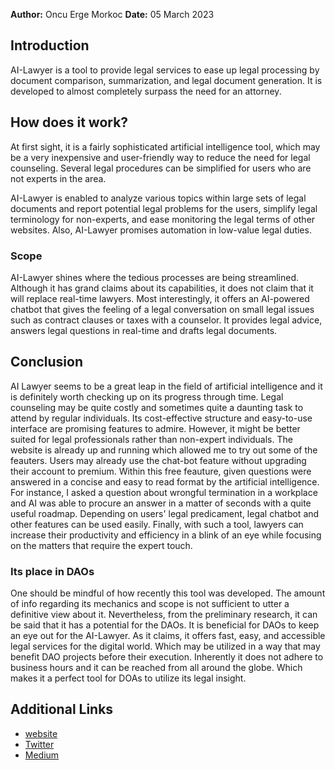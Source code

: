 
**Author:** Oncu Erge Morkoc
**Date:** 05 March 2023

## Introduction

AI-Lawyer is a tool to provide legal services to ease up legal processing by document comparison, summarization, and legal document generation. It is developed to almost completely surpass the need for an attorney.

## How does it work?

At first sight, it is a fairly sophisticated artificial intelligence tool, which may be a very inexpensive and user-friendly way to reduce the need for legal counseling. Several legal procedures can be simplified for users who are not experts in the area. 

AI-Lawyer is enabled to analyze various topics within large sets of legal documents and report potential legal problems for the users, simplify legal terminology for non-experts, and ease monitoring the legal terms of other websites. Also, AI-Lawyer promises automation in low-value legal duties.

### Scope

AI-Lawyer shines where the tedious processes are being streamlined. Although it has grand claims about its capabilities, it does not claim that it will replace real-time lawyers. Most interestingly, it offers an AI-powered chatbot that gives the feeling of a legal conversation on small legal issues such as contract clauses or taxes with a counselor. It provides legal advice, answers legal questions in real-time and drafts legal documents.

## Conclusion

AI Lawyer seems to be a great leap in the field of artificial intelligence and it is definitely worth checking up on its progress through time. Legal counseling may be quite costly and sometimes quite a daunting task to attend by regular individuals. Its cost-effective structure and easy-to-use interface are promising features to admire. However, it might be better suited for legal professionals rather than non-expert individuals. The website is already up and running which allowed me to try out some of the feauters. Users may already use the chat-bot feature without upgrading their account to premium. Within this free feauture, given questions were answered in a concise and easy to read format by the artificial intelligence. For instance, I asked a question about wrongful termination in a workplace and AI was able to procure an answer in a matter of seconds with a quite useful roadmap. Depending on users' legal predicament, legal chatbot and other features can be used easily. Finally, with such a tool, lawyers can increase their productivity and efficiency in a blink of an eye while focusing on the matters that require the expert touch.

### Its place in DAOs

One should be mindful of how recently this tool was developed. The amount of info regarding its mechanics and scope is not sufficient to utter a definitive view about it. Nevertheless, from the preliminary research, it can be said that it has a potential for the DAOs. It is beneficial for DAOs to keep an eye out for the AI-Lawyer. As it claims, it offers fast, easy, and accessible legal services for the digital world. Which may be utilized in a way that may benefit DAO projects before their execution. Inherently it does not adhere to business hours and it can be reached from all around the globe. Which makes it a perfect tool for DOAs to utilize its legal insight.

## Additional Links

- [website](https://ailawyer.pro/)
- [Twitter](https://twitter.com/ailawyerapp)
- [Medium](https://medium.com/@ailawyerapp)

